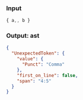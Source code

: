 ### Input
```js
{ a,, b }
```

### Output: ast
```json
{
  "UnexpectedToken": {
    "value": {
      "Punct": "Comma"
    },
    "first_on_line": false,
    "span": "4:5"
  }
}
```
